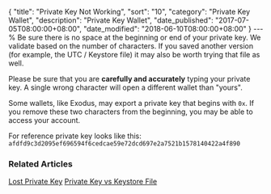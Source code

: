 {
 "title": "Private Key Not Working",
 "sort": "10",
 "category": "Private Key Wallet",
 "description": "Private Key Wallet",
 "date_published": "2017-07-05T08:00:00+08:00",
 "date_modified": "2018-06-10T08:00:00+08:00"
}
---%
Be sure there is no space at the beginning or end of your private key. We validate based on the number of characters. If you saved another version (for example, the UTC / Keystore file) it may also be worth trying that file as well.

Please be sure that you are **carefully and accurately** typing your private key. A single wrong character will open a different wallet than "yours".

Some wallets, like Exodus, may export a private key that begins with `0x`. If you remove these two characters from the beginning, you may be able to access your account.

For reference private key looks like this: `afdfd9c3d2095ef696594f6cedcae59e72dcd697e2a7521b1578140422a4f890`

### Related Articles

[Lost Private Key](https://support.mycrypto.com/private-keys-passwords/lost-eth-private-key.html)
[Private Key vs Keystore File](https://support.mycrypto.com/private-keys-passwords/difference-beween-private-key-and-keystore-file.html)
